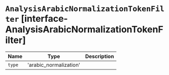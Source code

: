 # `AnalysisArabicNormalizationTokenFilter` [interface-AnalysisArabicNormalizationTokenFilter]

| Name | Type | Description |
| - | - | - |
| `type` | 'arabic_normalization' | &nbsp; |
